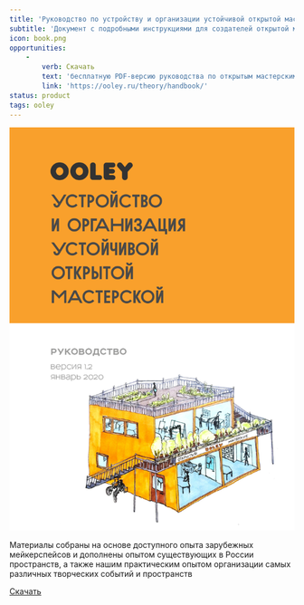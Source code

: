 ```yaml
---
title: 'Руководство по устройству и организации устойчивой открытой мастерской'
subtitle: 'Документ с подробными инструкциями для создателей открытой мастерской на основе обобщенного мирового опыта'
icon: book.png
opportunities:
    -
        verb: Скачать
        text: 'бесплатную PDF-версию руководства по открытым мастерским '
        link: 'https://ooley.ru/theory/handbook/'
status: product
tags: ooley
---
```


![](./book.png)

Материалы собраны на основе доступного опыта зарубежных мейкерспейсов и дополнены опытом существующих в России пространств, а также нашим практическим опытом организации самых различных творческих событий и пространств

[Скачать](./rukovodstvo1.2.pdf)
